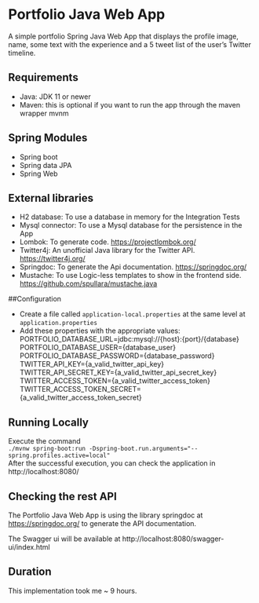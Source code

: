 # Portfolio Java Web App
A simple portfolio Spring Java Web App that displays the profile image, name, some text with the experience and a 5 tweet list of the user’s Twitter timeline. 
## Requirements
* Java: JDK 11 or newer
* Maven: this is optional if you want to run the app through the maven wrapper mvnm

## Spring Modules
* Spring boot
* Spring data JPA
* Spring Web


## External libraries
* H2 database: To use a database in memory for the Integration Tests
* Mysql connector: To use a Mysql database for the persistence in the App
* Lombok: To generate code. https://projectlombok.org/
* Twitter4j: An unofficial Java library for the Twitter API. https://twitter4j.org/
* Springdoc: To generate the Api documentation. https://springdoc.org/
* Mustache: To use Logic-less templates to show in the frontend side. https://github.com/spullara/mustache.java

##Configuration
* Create a file called ``application-local.properties`` at the same level at ``application.properties``
* Add these properties with the appropriate values:\
  PORTFOLIO_DATABASE_URL=jdbc:mysql://{host}:{port}/{database} \
  PORTFOLIO_DATABASE_USER={database_user} \
  PORTFOLIO_DATABASE_PASSWORD={database_password} \
  TWITTER_API_KEY={a_valid_twitter_api_key} \
  TWITTER_API_SECRET_KEY={a_valid_twitter_api_secret_key} \
  TWITTER_ACCESS_TOKEN={a_valid_twitter_access_token} \
  TWITTER_ACCESS_TOKEN_SECRET={a_valid_twitter_access_token_secret} 

## Running Locally
Execute the command \
`./mvnw spring-boot:run -Dspring-boot.run.arguments="--spring.profiles.active=local"
` \
After the successful execution, you can check the application in http://localhost:8080/

## Checking the rest API
The Portfolio Java Web App is using the library springdoc at https://springdoc.org/ to generate the API documentation.

The Swagger ui will be available at http://localhost:8080/swagger-ui/index.html

## Duration
This implementation took me ~ 9 hours.